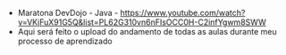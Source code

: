 - Maratona DevDojo - Java - https://www.youtube.com/watch?v=VKjFuX91G5Q&list=PL62G310vn6nFIsOCC0H-C2infYgwm8SWW
- Aqui será feito o upload do andamento de todas as aulas durante meu processo de aprendizado

